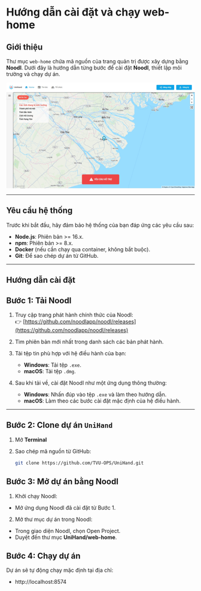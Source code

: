 # **Hướng dẫn cài đặt và chạy web-home**

## **Giới thiệu**

Thư mục `web-home` chứa mã nguồn của trang quản trị được xây dựng bằng **Noodl**. Dưới đây là hướng dẫn từng bước để cài đặt **Noodl**, thiết lập môi trường và chạy dự án.

![UniHand Banner](assets/web-home.png)

---

## **Yêu cầu hệ thống**

Trước khi bắt đầu, hãy đảm bảo hệ thống của bạn đáp ứng các yêu cầu sau:

- **Node.js**: Phiên bản >= 16.x.
- **npm**: Phiên bản >= 8.x.
- **Docker** (nếu cần chạy qua container, không bắt buộc).
- **Git**: Để sao chép dự án từ GitHub.

---

## **Hướng dẫn cài đặt**

## **Bước 1: Tải Noodl**

1. Truy cập trang phát hành chính thức của Noodl:  
   👉 [https://github.com/noodlapp/noodl/releases](https://github.com/noodlapp/noodl/releases)

2. Tìm phiên bản mới nhất trong danh sách các bản phát hành.

3. Tải tệp tin phù hợp với hệ điều hành của bạn:

   - **Windows**: Tải tệp `.exe`.
   - **macOS**: Tải tệp `.dmg`.

4. Sau khi tải về, cài đặt Noodl như một ứng dụng thông thường:
   - **Windows**: Nhấn đúp vào tệp `.exe` và làm theo hướng dẫn.
   - **macOS**: Làm theo các bước cài đặt mặc định của hệ điều hành.

---

## **Bước 2: Clone dự án `UniHand`**

1. Mở **Terminal**

2. Sao chép mã nguồn từ GitHub:
   ```bash
   git clone https://github.com/TVU-OPS/UniHand.git
   ```

## **Bước 3: Mở dự án bằng Noodl**

1. Khởi chạy Noodl:

- Mở ứng dụng Noodl đã cài đặt từ Bước 1.

2. Mở thư mục dự án trong Noodl:

- Trong giao diện Noodl, chọn Open Project.
- Duyệt đến thư mục **UniHand/web-home**.

## **Bước 4: Chạy dự án**

Dự án sẽ tự động chạy mặc định tại địa chỉ:

- http://localhost:8574
